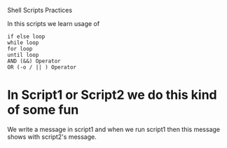 Shell Scripts Practices

In this scripts we learn usage of

    if else loop
    while loop
    for loop
    until loop
    AND (&&) Operator
    OR (-o / || ) Operator


# In Script1 or Script2 we do this kind of some fun 

We write a message in script1 and when we run script1 then this message shows with script2's message. 
